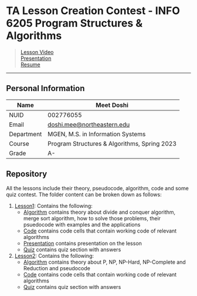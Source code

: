 # TA Lesson Creation Contest - INFO 6205 Program Structures & Algorithms
> [Lesson Video]() <br>
> [Presentation](https://northeastern-my.sharepoint.com/:p:/g/personal/doshi_mee_northeastern_edu/EU91uN2jH_NDkPCz6zNuNzkBLpHt06D1hQc38T6nbqi2rw?e=SfHbWs) <br>
> [Resume](https://northeastern-my.sharepoint.com/:b:/g/personal/doshi_mee_northeastern_edu/EVipYINAyfJGswNqzX_XTDQBSpOcmucF-MJB63MUxpNZog?e=U1QaDt) <br>

----- 

## Personal Information
| Name          | Meet Doshi                                    |
| ---           | ---                                           |
| NUID          | 002776055                                     |
| Email         | doshi.mee@northeastern.edu                    |
| Department    | MGEN, M.S. in Information Systems             |
| Course        | Program Structures & Algorithms, Spring 2023  |
| Grade         | A-                                            |

## Repository
All the lessons include their theory, pseudocode, algorithm, code and some quiz contest.
The folder content can be broken down as follows:

1. [Lesson1](Lesson1_Divide_Conquer): Contains the following:
    - [Algorithm](<Lesson1_Divide_Conquer/Merge Sort Algorithm.ipynb>) contains theory about divide and conquer algorithm, merge sort algorithm, how to solve those problems, their psuedocode with examples and the applications
    - [Code](<Lesson1_Divide_Conquer/Merge Sort Code.ipynb>) contains code cells that contain working code of relevant algorithms
    - [Presentation](<Lesson1_Divide_Conquer/Merge Sort Algorithm.pptx>) contains presentation on the lesson
    - [Quiz](<Lesson1_Divide_Conquer/Merge Sort Quiz Questions.docx>) contains quiz section with answers
2. [Lesson2](Lesson2_NP_Completeness): Contains the following:
    - [Algorithm](<Lesson2_NP_Completeness/NP Completeness.ipynb>) contains theory about P, NP, NP-Hard, NP-Complete and Reduction and pseudocode
    - [Code](<Lesson2_NP_Completeness/NP Completeness Code.ipynb>) contains code cells that contain working code of relevant algorithms
    - [Quiz](<Lesson2_NP_Completeness/NP Completeness Quiz Questions.docx>) contains quiz section with answers
